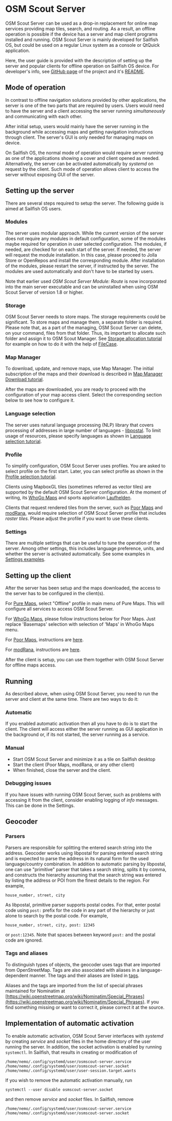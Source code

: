 
# OSM Scout Server

OSM Scout Server can be used as a drop-in replacement for online map
services providing map tiles, search, and routing. As a result, an
offline operation is possible if the device has a server and map
client programs installed and running. OSM Scout Server is mainly
developed for Sailfish OS, but could be used on a regular Linux
system as a console or QtQuick application.

Here, the user guide is provided with the description of setting up
the server and popular clients for offline operation on Sailfish OS
device. For developer's info, see
[GitHub page](https://github.com/rinigus/osmscout-server) of the
project and it's
[README](https://github.com/rinigus/osmscout-server/blob/master/README.md).


## Mode of operation

In contrast to offline navigation solutions provided by other
applications, the server is one of the two parts that are required by
users. Users would need to have the server and a client accessing the
server running _simultaneously_ and communicating with each
other.

After initial setup, users would mainly have the server running in the
background while accessing maps and getting navigation instructions
through client. The server's GUI is only needed for managing maps on
device.

On Sailfish OS, the normal mode of operation would require server
running as one of the applications showing a cover and client opened
as needed. Alternatively, the server can be activated automatically by
_systemd_ on request by the client. Such mode of operation allows
client to access the server without exposing GUI of the server.


## Setting up the server

There are several steps required to setup the server. The following
guide is aimed at Sailfish OS users.

### Modules

The server uses modular approach. While the current version of the
server does not require any modules in default configuration, some of
the modules maybe required for operation in user selected
configuration. The modules, if needed, are checked for on each start
of the server. If needed, the server will request the module
installation. In this case, please proceed to Jolla Store or OpenRepos
and install the corresponding module. After installation of the
modules, please restart the server, if instructed by the server. The
modules are used automatically and don't have to be started by users.

Note that earlier used _OSM Scout Server Module: Route_ is now
incorporated into the main server executable and can be uninstalled
when using OSM Scout Server of version 1.8 or higher.

### Storage

OSM Scout Server needs to store maps. The storage requirements could
be significant. To store maps and manage them, a separate folder is
required. Please note that, as a part of the managing, OSM Scout
Server can delete, on your command, files from that folder. Thus, its
important to allocate such folder and assign it to OSM Scout
Manager. See [Storage allocation tutorial](storage.html) for example
on how to do it with the help of
[FileCase](https://openrepos.net/content/cepiperez/filecase-0).

### Map Manager

To download, update, and remove maps, use Map Manager. The initial
subscription of the maps and their download is described in
[Map Manager Download tutorial](manager.html).

After the maps are downloaded, you are ready to proceed with the
configuration of your map access client. Select the corresponding
section below to see how to configure it.

### Language selection

The server uses natural language processing (NLP) library that covers
processing of addresses in large number of languages -
[libpostal](https://github.com/openvenues/libpostal). To limit usage
of resources, please specify languages as shown in
[Language selection tutorial](languages.html).

### Profile

To simplify configuration, OSM Scout Server uses profiles. You are
asked to select profile on the first start. Later, you can select
profile as shown in the [Profile selection tutorial](profiles.html).

Clients using MapboxGL tiles (sometimes referred as vector tiles) are
supported by the default OSM Scout Server configuration. At the moment
of writing, its [WhoGo
Maps](https://openrepos.net/content/otsaloma/whogo-maps) and sports
application
[Laufhelden](https://openrepos.net/content/jdrescher/laufhelden).

Clients that request rendered tiles from the server, such as [Poor
Maps](https://openrepos.net/content/otsaloma/poor-maps) and
[modRana](https://openrepos.net/content/martink/modrana-0), would
require selection of OSM Scout Server profile that includes _raster
tiles_. Please adjust the profile if you want to use these clients.


### Settings

There are multiple settings that can be useful to tune the operation
of the server. Among other settings, this includes language
preference, units, and whether the server is activated
automatically. See some examples in
[Settings examples](settings_misc.html).


## Setting up the client

After the server has been setup and the maps downloaded, the access to
the server has to be configured in the client(s).

For [Pure Maps](https://github.com/rinigus/pure-maps),
select "Offline" profile in main menu of Pure Maps. This will
configure all services to access OSM Scout Server.
 
For [WhoGo Maps](https://openrepos.net/content/otsaloma/whogo-maps),
please follow instructions below for Poor Maps. Just replace
'Basemaps' selection with selection of 'Maps' in WhoGo Maps menu.

For [Poor Maps](https://openrepos.net/content/otsaloma/poor-maps),
instructions are [here](poor_maps.html).

For [modRana](https://openrepos.net/content/martink/modrana-0),
instructions are [here](modrana.html).

After the client is setup, you can use them together with OSM Scout
Server for offline maps access.


## Running

As described above, when using OSM Scout Server, you need to run the
server and client at the same time. There are two ways to do it:

### Automatic

If you enabled automatic activation then all you have to do is to start the client. The client will access either the server running as GUI application in the background or, if its not started, the server running as a service.

### Manual

* Start OSM Scout Server and minimize it as a tile on Sailfish desktop
* Start the client (Poor Maps, modRana, or any other client)
* When finished, close the server and the client.

### Debugging issues

If you have issues with running OSM Scout Server, such as problems with accessing it from the client, consider enabling logging of _info_ messages. This can be done in the Settings.

## Geocoder 

### Parsers

Parsers are responsible for splitting the entered search string into the address. Geocoder works using libpostal for parsing entered search string and is expected to parse the address in its natural form for the used language/country combination. In addition to automatic parsing by libpostal, one can use "primitive" parser that takes a search string, splits it by comma, and constructs the hierarchy assuming that the search string was entered by listing the address or POI from the finest details to the region. For example,

```
house_number, street, city
```

As libpostal, primitive parser supports postal codes. For that, enter postal code using `post:` prefix for the code in any part of the hierarchy or just alone to search by the postal code. For example,

```
house_number, street, city, post: 12345
```

or `post:12345`. Note that spaces between keyword `post:` and the postal code are ignored.

### Tags and aliases

To distinguish types of objects, the geocoder uses tags that are imported from OpenStreetMap. Tags are also associated with aliases in a language-dependent manner. The tags and their aliases are listed in [tags](../tags).

Aliases and the tags are imported from the list of special phrases
maintained for Nominatim at
[https://wiki.openstreetmap.org/wiki/Nominatim/Special_Phrases](https://wiki.openstreetmap.org/wiki/Nominatim/Special_Phrases). If
you find something missing or want to correct it, please correct it at
the source.


## Implementation of automatic activation

To enable automatic activation, OSM Scout Server interfaces with _systemd_ by creating _service_ and _socket_ files in the home directory of the user running the server. In addition, the socket activation is enabled by running `systemctl`. In Sailfish, that results in creating or modification
of

```
/home/nemo/.config/systemd/user/osmscout-server.service
/home/nemo/.config/systemd/user/osmscout-server.socket
/home/nemo/.config/systemd/user/user-session.target.wants
```

If you wish to remove the automatic activation manually, run

```
systemctl --user disable osmscout-server.socket
```

and then remove _service_ and _socket_ files. In Sailfish, remove
```
/home/nemo/.config/systemd/user/osmscout-server.service
/home/nemo/.config/systemd/user/osmscout-server.socket
```
